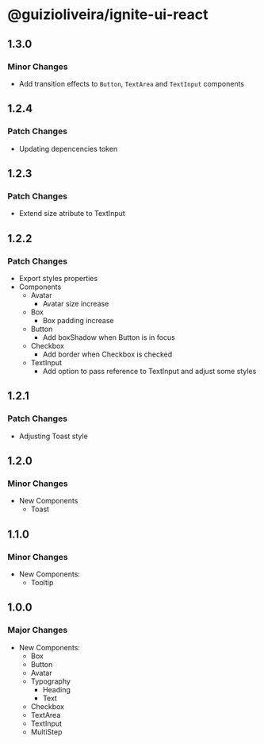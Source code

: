 # @guizioliveira/ignite-ui-react

## 1.3.0

### Minor Changes

- Add transition effects to `Button`, `TextArea` and `TextInput` components

## 1.2.4

### Patch Changes

- Updating depencencies token

## 1.2.3

### Patch Changes

- Extend size atribute to TextInput

## 1.2.2

### Patch Changes

- Export styles properties
- Components
  - Avatar
    - Avatar size increase
  - Box
    - Box padding increase
  - Button
    - Add boxShadow when Button is in focus
  - Checkbox
    - Add border when Checkbox is checked
  - TextInput
    - Add option to pass reference to TextInput and adjust some styles

## 1.2.1

### Patch Changes

- Adjusting Toast style

## 1.2.0

### Minor Changes

- New Components
  - Toast

## 1.1.0

### Minor Changes

- New Components:
  - Tooltip

## 1.0.0

### Major Changes

- New Components:
  - Box
  - Button
  - Avatar
  - Typography
    - Heading
    - Text
  - Checkbox
  - TextArea
  - TextInput
  - MultiStep
